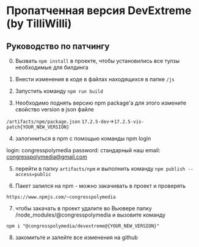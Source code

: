 # Пропатченная версия DevExtreme (by TilliWilli)

## Руководство по патчингу
0. Вызвать ```npm install``` в проекте, чтобы установились все тулзы необходимые для билдинга

1. Внести изменения в коде в файлах находящихся в папке ```/js```

2. Запустить команду ```npm run build```

3. Необходимо поднять версию npm package'a для этого измените свойство version в json файле

```/artifacts/npm/package.json```
```17.2.5-dev```->```17.2.5-vis-patch{YOUR_NEW_VERSION}```

4. залогиниться в npm с помощью команды npm login

login: congresspolymedia
password: стандарный наш
email: congresspolymedia@gmail.com

5. перейти в папку ```artifacts/npm``` и выполнить команду ```npm publish --access=public```

6. Пакет залился на npm - можно закачивать в проект и проверять

```https://www.npmjs.com/~congresspolymedia```

7. чтобы закачать в проект удалите во Вьювере папку /node_modules/@congresspolymedia и вызовите команду

```npm i "@congresspolymedia/devextreme@{YOUR_NEW_VERSION}"```

8. закомитьте и залейте все изменения на github